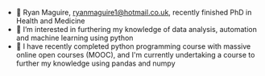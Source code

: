 - 👋 Ryan Maguire, ryanmaguire1@hotmail.co.uk, recently finished PhD in Health and Medicine 
- 👀 I’m interested in furthering my knowledge of data analysis, automation and machine learning using python 
- 🌱 I have recently completed python programming course with massive online open courses (MOOC), and I'm currently undertaking a course to further my knowledge using pandas and numpy



